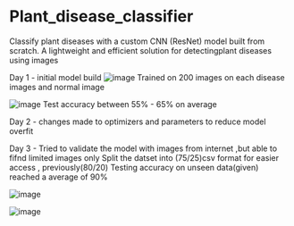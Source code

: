 # Plant_disease_classifier
Classify plant diseases with a custom CNN (ResNet) model built from scratch. A lightweight and efficient solution for detectingplant diseases using images

Day 1 - initial model build
![image](https://github.com/user-attachments/assets/9307abe4-7a72-4de8-964f-b562f90a4fc3)
Trained on 200 images on each disease images and normal image

![image](https://github.com/user-attachments/assets/1560805e-4778-4358-a224-eb815a4c8baf)
Test accuracy between 55% - 65% on average

Day 2 - changes made to optimizers and parameters to reduce model overfit

Day 3 - Tried to validate the model with images from internet ,but able to fifnd limited images only
  Split the datset into (75/25)csv format for easier access , previously(80/20)
  Testing accuracy on unseen data(given) reached a average of 90%
  
  ![image](https://github.com/user-attachments/assets/3c9c214e-9d32-4f7f-a4bf-b776329601ce)

  ![image](https://github.com/user-attachments/assets/1f16d1b2-a2c9-4b18-9b85-f91d43077fb4)

 

